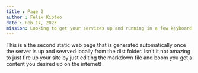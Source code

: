 ```yaml
---
title : Page 2	
author : Felix Kiptoo
date : Feb 17, 2023
mission: Looking to get your services up and running in a few keyboard clicks? Then Static Site Generator is the solution for you. The is no code writing required, just the content of your newly desired website is required!
---
```


This is a the second static web page that is generated automatically once the server is up and sevrved locally from the dist folder. Isn't it not amazing to just fire up your site by just editing the markdown file and boom you get a content you desired up on the internet!